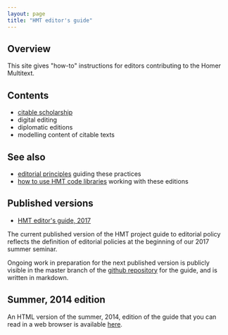 ```yaml
---
layout: page
title: "HMT editor's guide"
---
```



## Overview

This site gives "how-to" instructions for editors contributing to the Homer Multitext.





## Contents


-   [citable scholarship](citation)
-   digital editing
-   diplomatic editions
-   modelling content of citable texts

## See also

-   [editorial principles](https://homermultitext.github.io/hmt-editing-principles) guiding these practices
-   [how to use HMT code libraries](https://homermultitext.github.io/hmt-textmodel) working with these editions


## Published versions

-   [HMT editor's guide, 2017](guide)


The current published version of the HMT project guide to editorial policy reflects the definition of editorial policies at the beginning of our 2017 summer seminar.


Ongoing work in preparation for the next published version is publicly visible in the master branch of the [github repository](https://github.com/homermultitext/hmt-editors-guide) for the guide, and is written in markdown.


## Summer, 2014 edition ##

An HTML version of the summer, 2014, edition of the guide that you can read in a web browser is available  [here](editorial-policies).
